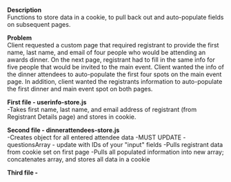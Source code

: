 <strong>Description</strong><br />Functions to store data in a cookie, to pull back out and auto-populate fields on subsequent pages.

<strong>Problem</strong><br />Client requested a custom page that required registrant to provide the first name, last name, and email of four people who would be attending an awards dinner.  On the next page, registrant had to fill in the same info for five people that would be invited to the main event.  Client wanted the info of the dinner attendees to auto-populate the first four spots on the main event page.  In addition, client wanted the registrants information to auto-populate the first dinner and main event spot on both pages.

<strong>First file - userinfo-store.js<br /></strong>
-Takes first name, last name, and email address of registrant (from Registrant Details page) and stores in cookie.

<strong>Second file - dinnerattendees-store.js</strong><br />
-Creates object for all entered attendee data
-MUST UPDATE - questionsArray - update with IDs of your "input" fields
-Pulls registrant data from cookie set on first page
-Pulls all populated information into new array; concatenates array, and stores all data in a cookie

<strong>Third file - </strong>
